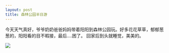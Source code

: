 ```yaml
---
layout: post
title: 森林公园半日游
---
```


今天天气真好，爷爷奶奶爸爸妈妈带着阳阳到森林公园玩。好多花花草草，郁郁葱葱的，阳阳看的目不暇接，最后....困了。
回家后到头就睡觉，美美的。

![](https://raw.githubusercontent.com/initlove/initlove.github.io/master/images/2016-06-25-102801.jpg)

